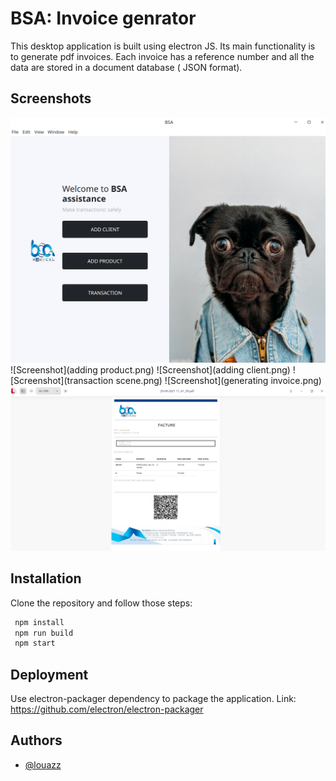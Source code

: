 
# BSA: Invoice genrator
This desktop application is built using electron JS. Its main functionality is to generate pdf invoices.
Each invoice has a reference number and all the data are stored in a document database ( JSON format).




## Screenshots

![Screenshot](landing.png)
![Screenshot](adding product.png)
![Screenshot](adding client.png)
![Screenshot](transaction scene.png)
![Screenshot](generating invoice.png)
![Screenshot](invoice.png)

  
## Installation

Clone the repository and follow those steps:

```bash
 npm install
 npm run build
 npm start
```
    
## Deployment

Use electron-packager dependency to package the application.
Link: https://github.com/electron/electron-packager

  
## Authors

- [@louazz](https://www.github.com/louazz)

  